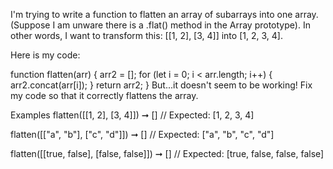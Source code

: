 I'm trying to write a function to flatten an array of subarrays into one array. (Suppose I am unware there is a .flat() method in the Array prototype). In other words, I want to transform this: [[1, 2], [3, 4]] into [1, 2, 3, 4].

Here is my code:

function flatten(arr) {
  arr2 = [];
  for (let i = 0; i < arr.length; i++) {
    arr2.concat(arr[i]);
  }
  return arr2;
}
But...it doesn't seem to be working! Fix my code so that it correctly flattens the array.

Examples
flatten([[1, 2], [3, 4]]) ➞ []
// Expected: [1, 2, 3, 4]

flatten([["a", "b"], ["c", "d"]]) ➞ []
// Expected: ["a", "b", "c", "d"]

flatten([[true, false], [false, false]]) ➞ []
// Expected: [true, false, false, false]